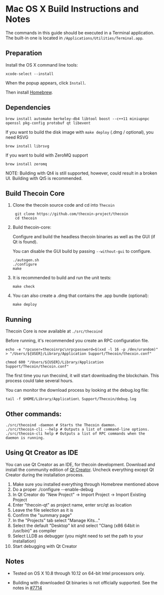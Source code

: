Mac OS X Build Instructions and Notes
====================================
The commands in this guide should be executed in a Terminal application.
The built-in one is located in `/Applications/Utilities/Terminal.app`.

Preparation
-----------
Install the OS X command line tools:

`xcode-select --install`

When the popup appears, click `Install`.

Then install [Homebrew](https://brew.sh).

Dependencies
----------------------

    brew install automake berkeley-db4 libtool boost --c++11 miniupnpc openssl pkg-config protobuf qt libevent

If you want to build the disk image with `make deploy` (.dmg / optional), you need RSVG

    brew install librsvg

If you want to build with ZeroMQ support
    
    brew install zeromq

NOTE: Building with Qt4 is still supported, however, could result in a broken UI. Building with Qt5 is recommended.

Build Thecoin Core
------------------------

1. Clone the thecoin source code and cd into `Thecoin`

        git clone https://github.com/thecoin-project/thecoin
        cd thecoin

2.  Build thecoin-core:

    Configure and build the headless thecoin binaries as well as the GUI (if Qt is found).

    You can disable the GUI build by passing `--without-gui` to configure.

        ./autogen.sh
        ./configure
        make

3.  It is recommended to build and run the unit tests:

        make check

4.  You can also create a .dmg that contains the .app bundle (optional):

        make deploy

Running
-------

Thecoin Core is now available at `./src/thecoind`

Before running, it's recommended you create an RPC configuration file.

    echo -e "rpcuser=thecoinrpc\nrpcpassword=$(xxd -l 16 -p /dev/urandom)" > "/Users/${USER}/Library/Application Support/Thecoin/thecoin.conf"

    chmod 600 "/Users/${USER}/Library/Application Support/Thecoin/thecoin.conf"

The first time you run thecoind, it will start downloading the blockchain. This process could take several hours.

You can monitor the download process by looking at the debug.log file:

    tail -f $HOME/Library/Application\ Support/Thecoin/debug.log

Other commands:
-------

    ./src/thecoind -daemon # Starts the Thecoin daemon.
    ./src/thecoin-cli --help # Outputs a list of command-line options.
    ./src/thecoin-cli help # Outputs a list of RPC commands when the daemon is running.

Using Qt Creator as IDE
------------------------
You can use Qt Creator as an IDE, for thecoin development.
Download and install the community edition of [Qt Creator](https://www.qt.io/download/).
Uncheck everything except Qt Creator during the installation process.

1. Make sure you installed everything through Homebrew mentioned above
2. Do a proper ./configure --enable-debug
3. In Qt Creator do "New Project" -> Import Project -> Import Existing Project
4. Enter "thecoin-qt" as project name, enter src/qt as location
5. Leave the file selection as it is
6. Confirm the "summary page"
7. In the "Projects" tab select "Manage Kits..."
8. Select the default "Desktop" kit and select "Clang (x86 64bit in /usr/bin)" as compiler
9. Select LLDB as debugger (you might need to set the path to your installation)
10. Start debugging with Qt Creator

Notes
-----

* Tested on OS X 10.8 through 10.12 on 64-bit Intel processors only.

* Building with downloaded Qt binaries is not officially supported. See the notes in [#7714](https://github.com/bitcoin/bitcoin/issues/7714)
